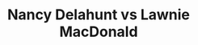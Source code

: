 ---
title: Nancy Delahunt vs Lawnie MacDonald
player1:
  name: Delahunt, Nancy
  percent: 86
  wins: 1
  losses: 0
player2:
  name: MacDonald, Lawnie
  percent: 94
  wins: 0
  losses: 1
games:
- player1:
    team: CA
    position: Lead
    percent: 86
    win: 1
    loss: 0
  player2:
    team: AB
    position: Third
    percent: 94
    win: 0
    loss: 1
  event: Hearts
  year: 2002
  draw: Round Robin(6)
  score: CA 6 - AB 5
- player1:
    team: JON
    position: Lead
    percent: 85
    win: 1
    loss: 0
  player2:
    team: KIN
    position: Third
    percent: 80
    win: 0
    loss: 1
  event: Trials (Women)
  year: 2001
  draw: Round Robin(4)
  score: JON 8 - KIN 1
---